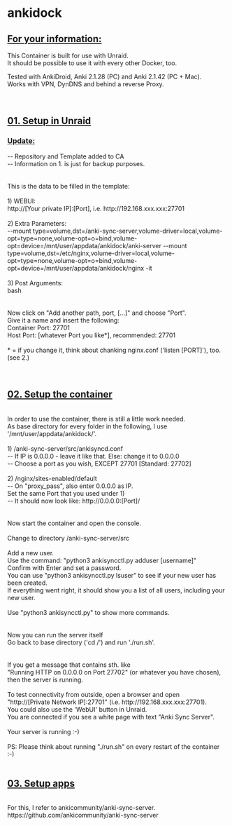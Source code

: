 # ankidock
<h2><u>For your information:</u></h2>

This Container is built for use with Unraid. </br>
It should be possible to use it with every other Docker, too. </br>

Tested with AnkiDroid, Anki 2.1.28 (PC) and Anki 2.1.42 (PC + Mac).</br>
Works with VPN, DynDNS and behind a reverse Proxy.</br>
</br>
</hl>
</br>
<h2><u>01. Setup in Unraid</u></h2>

<h3><u>Update:</u></h3>
-- Repository and Template added to CA </br>
-- Information on 1. is just for backup purposes.</br>
</br>
</br>
This is the data to be filled in the template: </br>
</br>
1) WEBUI:   </br>
http://[Your private IP]:[Port], i.e. http://192.168.xxx.xxx:27701</br>
</br>
2) Extra Parameters:    </br>
--mount type=volume,dst=/anki-sync-server,volume-driver=local,volume-opt=type=none,volume-opt=o=bind,volume-opt=device=/mnt/user/appdata/ankidock/anki-server --mount type=volume,dst=/etc/nginx,volume-driver=local,volume-opt=type=none,volume-opt=o=bind,volume-opt=device=/mnt/user/appdata/ankidock/nginx -it </br>
</br>
3) Post Arguments:</br>
bash</br>
</br>
</br>
Now click on "Add another path, port, [...]" and choose "Port".</br>
Give it a name and insert the following:</br>
Container Port:   27701</br>
Host Port:        [whatever Port you like*], recommended: 27701</br>
</br>
* = if you change it, think about chanking nginx.conf ('listen [PORT]'), too. (see 2.)</br>
</br>
</br>
<h2><u>02. Setup the container</h2></u>
</br>
In order to use the container, there is still a little work needed.</br>
As base directory for every folder in the following, I use '/mnt/user/appdata/ankidock/'.</br>
</br>
1) /anki-sync-server/src/ankisyncd.conf </br>
 -- If IP is 0.0.0.0 - leave it like that. Else: change it to 0.0.0.0 </br>
 -- Choose a port as you wish, EXCEPT 27701 [Standard: 27702]</br>
</br>
2) /nginx/sites-enabled/default </br>
 -- On "proxy_pass", also enter 0.0.0.0 as IP.</br>
    Set the same Port that you used under 1)</br>
 -- It should now look like: http://0.0.0.0:[Port]/</br>
</br>
</br>
Now start the container and open the console.</br>
</br>
Change to directory /anki-sync-server/src</br>
</br>
Add a new user.</br>
Use the command: "python3 ankisyncctl.py adduser [username]" </br>
Confirm with Enter and set a password.</br>
You can use "python3 ankisyncctl.py lsuser" to see if your new user has been created.</br>
If everything went right, it should show you a list of all users, including your new user.</br>
</br>
Use "python3 ankisyncctl.py" to show more commands.</br>
</br>
</br>
Now you can run the server itself</br>
Go back to base directory ('cd /') and run './run.sh'.</br>
</br>
</br>
If you get a message that contains sth. like </br>
"Running HTTP on 0.0.0.0 on Port 27702" (or whatever you have chosen), then the server is running.</br>
</br>
To test connectivity from outside, open a browser and open </br>
"http://[Private Network IP]:27701" (i.e. http://192.168.xxx.xxx:27701). </br>
You could also use the 'WebUI' button in Unraid.</br>
You are connected if you see a white page with text "Anki Sync Server".</br>
</br>
Your server is running :-)</br>
</br>
PS: Please think about running "./run.sh" on every restart of the container :-)
</br>
</br>
<h2><u>03. Setup apps</h2></u>
</br>
For this, I refer to ankicommunity/anki-sync-server.</br>
https://github.com/ankicommunity/anki-sync-server
